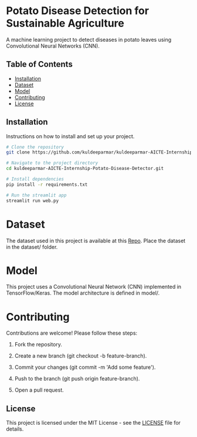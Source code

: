 # Potato Disease Detection for Sustainable Agriculture

A machine learning project to detect diseases in potato leaves using Convolutional Neural Networks (CNN).

## Table of Contents
- [Installation](#installation)
- [Dataset](#dataset)
- [Model](#model)
- [Contributing](#contributing)
- [License](#license)


## Installation

Instructions on how to install and set up your project.

```bash
# Clone the repository
git clone https://github.com/kuldeeparmar/kuldeeparmar-AICTE-Internship-Potato-Disease-Detector.git

# Navigate to the project directory
cd kuldeeparmar-AICTE-Internship-Potato-Disease-Detector.git

# Install dependencies
pip install -r requirements.txt

# Run the streamlit app
streamlit run web.py

```

# Dataset
The dataset used in this project is available at this [Repo](https://github.com/JayRathod341997/AICTE-Internship-files). Place the dataset in the dataset/ folder.

# Model

This project uses a Convolutional Neural Network (CNN) implemented in TensorFlow/Keras. The model architecture is defined in model/.


# Contributing

Contributions are welcome! Please follow these steps:

1) Fork the repository.

2) Create a new branch (git checkout -b feature-branch).

3) Commit your changes (git commit -m 'Add some feature').

4) Push to the branch (git push origin feature-branch).

6) Open a pull request.

## License

This project is licensed under the MIT License - see the [LICENSE](LICENSE) file for details.